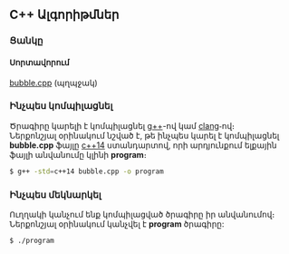 ## <b>C++ Ալգորիթմներ</b>

### <b>Ցանկը</b>
#### <b>Սորտավորում</b>
[bubble.cpp](./bubble.cpp) (պղպջակ)

### <b>Ինչպես կոմպիլացնել</b>
Ծրագիրը կարելի է կոմպիլացնել [g++](https://linux.die.net/man/1/g++)-ով կամ [clang](https://clang.llvm.org/)֊ով։  
Ներքոնշյալ օրինակում նշված է, թե ինչպես կարել է կոմպիլացնել **bubble.cpp** ֆայլը [c++14](https://gcc.gnu.org/projects/cxx-status.html#cxx14) ստանդարտով, որի արդյունքում ելքային ֆայլի անվանումը կլինի **program**։
```bash
$ g++ -std=c++14 bubble.cpp -o program
```

### <b>Ինչպես մեկնարկել</b>
Ուղղակի կանչում ենք կոմպիլացված ծրագիրը իր անվանումով։ Ներքոնշյալ օրինակում կանչվել է **program** ծրագիրը: 
```bash
$ ./program
```
